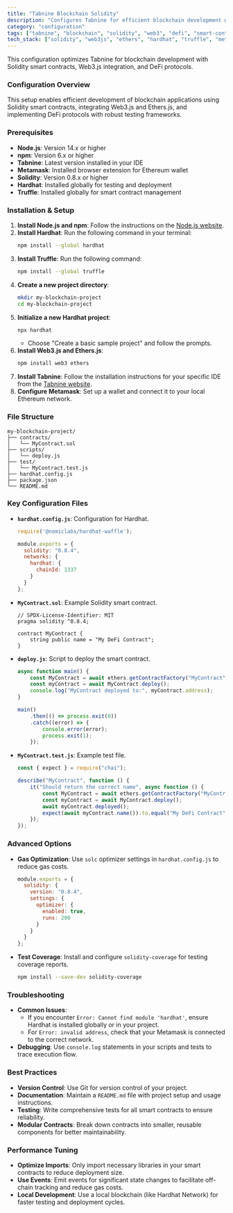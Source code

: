 ```yaml
---
title: "Tabnine Blockchain Solidity"
description: "Configures Tabnine for efficient blockchain development with Solidity, Web3 integration, and DeFi protocols."
category: "configuration"
tags: ["tabnine", "blockchain", "solidity", "web3", "defi", "smart-contracts"]
tech_stack: ["solidity", "web3js", "ethers", "hardhat", "truffle", "metamask"]
---
```


This configuration optimizes Tabnine for blockchain development with Solidity smart contracts, Web3.js integration, and DeFi protocols.

### Configuration Overview
This setup enables efficient development of blockchain applications using Solidity smart contracts, integrating Web3.js and Ethers.js, and implementing DeFi protocols with robust testing frameworks.

### Prerequisites
- **Node.js**: Version 14.x or higher
- **npm**: Version 6.x or higher
- **Tabnine**: Latest version installed in your IDE
- **Metamask**: Installed browser extension for Ethereum wallet
- **Solidity**: Version 0.8.x or higher
- **Hardhat**: Installed globally for testing and deployment
- **Truffle**: Installed globally for smart contract management

### Installation & Setup
1. **Install Node.js and npm**: Follow the instructions on the [Node.js website](https://nodejs.org/).
2. **Install Hardhat**: Run the following command in your terminal:
   ```bash
   npm install --global hardhat
   ```
3. **Install Truffle**: Run the following command:
   ```bash
   npm install --global truffle
   ```
4. **Create a new project directory**:
   ```bash
   mkdir my-blockchain-project
   cd my-blockchain-project
   ```
5. **Initialize a new Hardhat project**:
   ```bash
   npx hardhat
   ```
   - Choose "Create a basic sample project" and follow the prompts.
6. **Install Web3.js and Ethers.js**:
   ```bash
   npm install web3 ethers
   ```
7. **Install Tabnine**: Follow the installation instructions for your specific IDE from the [Tabnine website](https://www.tabnine.com/).
8. **Configure Metamask**: Set up a wallet and connect it to your local Ethereum network.

### File Structure
```
my-blockchain-project/
├── contracts/
│   └── MyContract.sol
├── scripts/
│   └── deploy.js
├── test/
│   └── MyContract.test.js
├── hardhat.config.js
├── package.json
└── README.md
```

### Key Configuration Files
- **`hardhat.config.js`**: Configuration for Hardhat.
  ```javascript
  require('@nomiclabs/hardhat-waffle');

  module.exports = {
    solidity: "0.8.4",
    networks: {
      hardhat: {
        chainId: 1337
      }
    }
  };
  ```
- **`MyContract.sol`**: Example Solidity smart contract.
  ```solidity
  // SPDX-License-Identifier: MIT
  pragma solidity ^0.8.4;

  contract MyContract {
      string public name = "My DeFi Contract";
  }
  ```
- **`deploy.js`**: Script to deploy the smart contract.
  ```javascript
  async function main() {
      const MyContract = await ethers.getContractFactory("MyContract");
      const myContract = await MyContract.deploy();
      console.log("MyContract deployed to:", myContract.address);
  }

  main()
      .then(() => process.exit(0))
      .catch((error) => {
          console.error(error);
          process.exit(1);
      });
  ```
- **`MyContract.test.js`**: Example test file.
  ```javascript
  const { expect } = require("chai");

  describe("MyContract", function () {
      it("Should return the correct name", async function () {
          const MyContract = await ethers.getContractFactory("MyContract");
          const myContract = await MyContract.deploy();
          await myContract.deployed();
          expect(await myContract.name()).to.equal("My DeFi Contract");
      });
  });
  ```

### Advanced Options
- **Gas Optimization**: Use `solc` optimizer settings in `hardhat.config.js` to reduce gas costs.
  ```javascript
  module.exports = {
    solidity: {
      version: "0.8.4",
      settings: {
        optimizer: {
          enabled: true,
          runs: 200
        }
      }
    }
  };
  ```
- **Test Coverage**: Install and configure `solidity-coverage` for testing coverage reports.
  ```bash
  npm install --save-dev solidity-coverage
  ```

### Troubleshooting
- **Common Issues**: 
  - If you encounter `Error: Cannot find module 'hardhat'`, ensure Hardhat is installed globally or in your project.
  - For `Error: invalid address`, check that your Metamask is connected to the correct network.
- **Debugging**: Use `console.log` statements in your scripts and tests to trace execution flow.

### Best Practices
- **Version Control**: Use Git for version control of your project.
- **Documentation**: Maintain a `README.md` file with project setup and usage instructions.
- **Testing**: Write comprehensive tests for all smart contracts to ensure reliability.
- **Modular Contracts**: Break down contracts into smaller, reusable components for better maintainability.

### Performance Tuning
- **Optimize Imports**: Only import necessary libraries in your smart contracts to reduce deployment size.
- **Use Events**: Emit events for significant state changes to facilitate off-chain tracking and reduce gas costs.
- **Local Development**: Use a local blockchain (like Hardhat Network) for faster testing and deployment cycles.